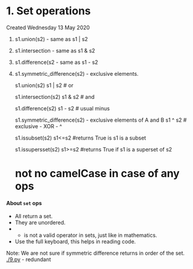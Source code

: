 # 1. Set operations
Created Wednesday 13 May 2020


1. s1.union(s2) - same as s1 | s2
2. s1.intersection - same as s1 & s2
3. s1.difference(s2 - same as s1 - s2
4. s1.symmetric_difference(s2) - exclusive elements.


	s1.union(s2)
	s1 | s2	# or
	
	s1.intersection(s2)
	s1 & s2 # and
	 
	s1.difference(s2)
	s1 - s2	# usual minus
	
	s1.symmetric_difference(s2) - exclusive elements of A and B
	s1 ^ s2 # exclusive - XOR - ^
	
	s1.issubset(s2)
	s1<=s2
	#returns True is s1 is a subset
	
	s1.issupersset(s2)
	s1>=s2
	#returns True if s1 is a superset of s2
	
	# not no camelCase in case of any ops


#### About ``set`` ops

* All return a set.
* They are unordered.
* + is not a valid operator in sets, just like in mathematics.
* Use the full keyboard, this helps in reading code.


Note: We are not sure if symmetric difference returns in order of the set.
[./9.py](./1._Set_operations/9.py) - redundant

